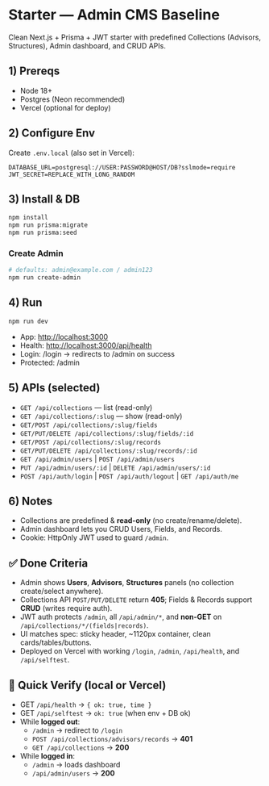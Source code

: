 # Starter — Admin CMS Baseline

Clean Next.js + Prisma + JWT starter with predefined Collections (Advisors, Structures), Admin dashboard, and CRUD APIs.

## 1) Prereqs
- Node 18+
- Postgres (Neon recommended)
- Vercel (optional for deploy)

## 2) Configure Env
Create `.env.local` (also set in Vercel):
```
DATABASE_URL=postgresql://USER:PASSWORD@HOST/DB?sslmode=require
JWT_SECRET=REPLACE_WITH_LONG_RANDOM
```

## 3) Install & DB
```bash
npm install
npm run prisma:migrate
npm run prisma:seed
```

### Create Admin

```bash
# defaults: admin@example.com / admin123
npm run create-admin
```

## 4) Run

```bash
npm run dev
```

* App: [http://localhost:3000](http://localhost:3000)
* Health: [http://localhost:3000/api/health](http://localhost:3000/api/health)
* Login: /login → redirects to /admin on success
* Protected: /admin

## 5) APIs (selected)

* `GET /api/collections` — list (read-only)
* `GET /api/collections/:slug` — show (read-only)
* `GET/POST /api/collections/:slug/fields`
* `GET/PUT/DELETE /api/collections/:slug/fields/:id`
* `GET/POST /api/collections/:slug/records`
* `GET/PUT/DELETE /api/collections/:slug/records/:id`
* `GET /api/admin/users` | `POST /api/admin/users`
* `PUT /api/admin/users/:id` | `DELETE /api/admin/users/:id`
* `POST /api/auth/login` | `POST /api/auth/logout` | `GET /api/auth/me`

## 6) Notes

* Collections are predefined & **read-only** (no create/rename/delete).
* Admin dashboard lets you CRUD Users, Fields, and Records.
* Cookie: HttpOnly JWT used to guard `/admin`.

## ✅ Done Criteria
- Admin shows **Users**, **Advisors**, **Structures** panels (no collection create/select anywhere).
- Collections API `POST/PUT/DELETE` return **405**; Fields & Records support **CRUD** (writes require auth).
- JWT auth protects `/admin`, all `/api/admin/*`, and **non-GET** on `/api/collections/*/(fields|records)`.
- UI matches spec: sticky header, ~1120px container, clean cards/tables/buttons.
- Deployed on Vercel with working `/login`, `/admin`, `/api/health`, and `/api/selftest`.

## 🔎 Quick Verify (local or Vercel)
- GET `/api/health` → `{ ok: true, time }`
- GET `/api/selftest` → `ok: true` (when env + DB ok)
- While **logged out**:
  - `/admin` → redirect to `/login`
  - `POST /api/collections/advisors/records` → **401**
  - `GET /api/collections` → **200**
- While **logged in**:
  - `/admin` → loads dashboard
  - `/api/admin/users` → **200**

